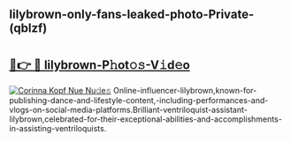 ## lilybrown-only-fans​-leaked-photo​-Private-(qblzf)


# <h2><a href="https://mediaupload.pro?title=lilybrown&ref=git">🔗👉 🔴 lilybrown-P𝚑ot𝚘𝚜-V𝚒d𝚎o</a></h2>

[![Corinna Kopf Nue Nu𝚍e𝚜](https://i.imgur.com/0qMVB7G.gif)](https://mediaupload.pro?title=lilybrown&ref=git)
Online-influencer-lilybrown,known-for-publishing-dance-and-lifestyle-content,-including-performances-and-vlogs-on-social-media-platforms.Brilliant-ventriloquist-assistant-lilybrown,celebrated-for-their-exceptional-abilities-and-accomplishments-in-assisting-ventriloquists.  